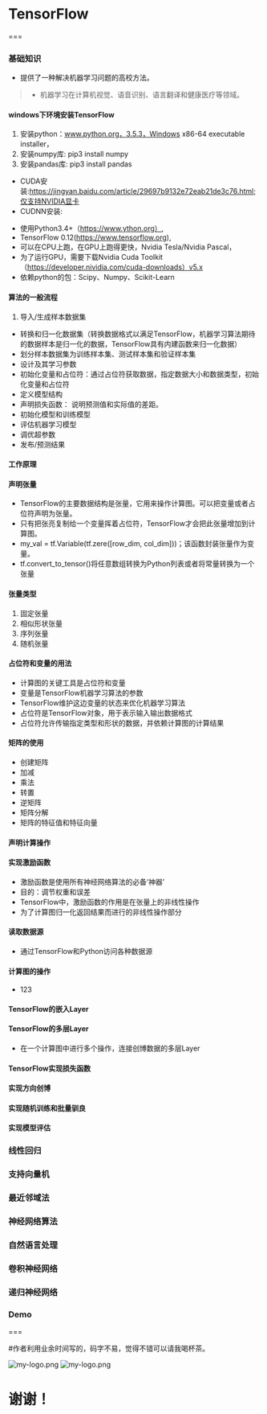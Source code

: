 # TensorFlow
===

### 基础知识
- 提供了一种解决机器学习问题的高校方法。
> - 机器学习在计算机视觉、语音识别、语言翻译和健康医疗等领域。

#### windows下环境安装TensorFlow
>
1. 安装python：www.python.org，3.5.3，Windows x86-64 executable installer，
2. 安装numpy库: pip3 install numpy 
3. 安装pandas库: pip3 install pandas
* CUDA安装:https://jingyan.baidu.com/article/29697b9132e72eab21de3c76.html;仅支持NVIDIA显卡
* CUDNN安装:

- 使用Python3.4+（https://www.ython.org）,
- TensorFlow 0.12(https://www.tensorflow.org),
- 可以在CPU上跑，在GPU上跑得更快，Nvidia Tesla/Nvidia Pascal，
- 为了运行GPU，需要下载Nvidia Cuda Toolkit（https://developer.nividia.com/cuda-downloads）v5.x
- 依赖python的包：Scipy、Numpy、Scikit-Learn 

#### 算法的一般流程
>
1. 导入/生成样本数据集
- 转换和归一化数据集（转换数据格式以满足TensorFlow，机器学习算法期待的数据样本是归一化的数据，TensorFlow具有内建函数来归一化数据）
- 划分样本数据集为训练样本集、测试样本集和验证样本集
- 设计及其学习参数
- 初始化变量和占位符：通过占位符获取数据，指定数据大小和数据类型，初始化变量和占位符
- 定义模型结构
- 声明损失函数： 说明预测值和实际值的差距。
- 初始化模型和训练模型
- 评估机器学习模型
- 调优超参数
- 发布/预测结果

#### 工作原理
>

#### 声明张量
>
- TensorFlow的主要数据结构是张量，它用来操作计算图。可以把变量或者占位符声明为张量。
- 只有把张亮复制给一个变量挥着占位符，TensorFlow才会把此张量增加到计算图。
- my_val = tf.Variable(tf.zere([row_dim, col_dim]))；该函数封装张量作为变量。
- tf.convert_to_tensor()将任意数组转换为Python列表或者将常量转换为一个张量

#### 张量类型
>
1. 固定张量
2. 相似形状张量
3. 序列张量
4. 随机张量



#### 占位符和变量的用法
>
- 计算图的关键工具是占位符和变量
- 变量是TensorFlow机器学习算法的参数
- TensorFlow维护这边变量的状态来优化机器学习算法
- 占位符是TensorFlow对象，用于表示输入输出数据格式
- 占位符允许传输指定类型和形状的数据，并依赖计算图的计算结果


#### 矩阵的使用
>
- 创建矩阵
- 加减
- 乘法
- 转置
- 逆矩阵
- 矩阵分解
- 矩阵的特征值和特征向量
 
#### 声明计算操作


#### 实现激励函数
>
- 激励函数是使用所有神经网络算法的必备‘神器’
- 目的：调节权重和误差
- TensorFlow中，激励函数的作用是在张量上的非线性操作
- 为了计算图归一化返回结果而进行的非线性操作部分

#### 读取数据源
>
- 通过TensorFlow和Python访问各种数据源


#### 计算图的操作
>
- 123

#### TensorFlow的嵌入Layer

#### TensorFlow的多层Layer
>
- 在一个计算图中进行多个操作，连接创博数据的多层Layer


#### TensorFlow实现损失函数

#### 实现方向创博

#### 实现随机训练和批量驯良

#### 实现模型评估


### 线性回归


### 支持向量机


### 最近邻域法


### 神经网络算法


### 自然语言处理


###  卷积神经网络



### 递归神经网络


### Demo
>

===

#作者利用业余时间写的，码字不易，觉得不错可以请我喝杯茶。

![my-logo.png](http://m.qpic.cn/psb?/V13wPQGu1WsR3d/7EZYVY6YKSdhaCsPFIqLou2laqOK*7qrxkKFP1GaOXw!/b/dFIBAAAAAAAA&bo=4QBSAQAAAAARB4I!&rf=viewer_4)
![my-logo.png](http://m.qpic.cn/psb?/V13wPQGu1WsR3d/n4XEA4NusddLVrFcilRR4OP3NdNs2AfksfIMvWHlzIQ!/b/dLkAAAAAAAAA&bo=DgFvAQAAAAARF0E!&rf=viewer_4)

# 谢谢！





